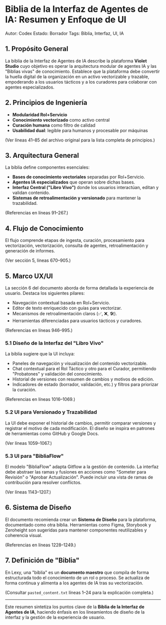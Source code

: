 # Biblia de la Interfaz de Agentes de IA: Resumen y Enfoque de UI

Autor: Codex
Estado: Borrador
Tags: Biblia, Interfaz, UI, IA

## 1. Propósito General

La biblia de la Interfaz de Agentes de IA describe la plataforma **Violet Studio** cuyo objetivo es operar la arquitectura modular de agentes IA y las "Biblias vivas" de conocimiento. Establece que la plataforma debe convertir la huella digital de la organización en un activo vectorizable y trazable, empoderando a los usuarios tácticos y a los curadores para colaborar con agentes especializados.

## 2. Principios de Ingeniería

- **Modularidad Rol+Servicio**
- **Conocimiento vectorizado** como activo central
- **Curación humana** como filtro de calidad
- **Usabilidad dual**: legible para humanos y procesable por máquinas

(Ver líneas 41–85 del archivo original para la lista completa de principios.)

## 3. Arquitectura General

La biblia define componentes esenciales:

- **Bases de conocimiento vectoriales** separadas por Rol+Servicio.
- **Agentes IA especializados** que operan sobre dichas bases.
- **Interfaz Central ("Libro Vivo")** donde los usuarios interactúan, editan y validan contenido.
- **Sistemas de retroalimentación y versionado** para mantener la trazabilidad.

(Referencias en líneas 91–267.)

## 4. Flujo de Conocimiento

El flujo comprende etapas de ingesta, curación, procesamiento para vectorización, vectorización, consulta de agentes, retroalimentación y generación de informes.

(Ver sección 5, líneas 670–905.)

## 5. Marco UX/UI

La sección 6 del documento aborda de forma detallada la experiencia de usuario. Destaca los siguientes pilares:

- Navegación contextual basada en Rol+Servicio.
- Editor de texto enriquecido con guías para vectorizar.
- Mecanismos de retroalimentación claros (✅, ❌, 🛠️).
- Herramientas diferenciadas para usuarios tácticos y curadores.

(Referencias en líneas 946–995.)

### 5.1 Diseño de la Interfaz del "Libro Vivo"

La biblia sugiere que la UI incluya:

- Paneles de navegación y visualización del contenido vectorizable.
- Chat contextual para el Rol Táctico y otro para el Curador, permitiendo "Probatones" y validación del conocimiento.
- Historial de versiones con resumen de cambios y motivos de edición.
- Indicadores de estado (borrador, validación, etc.) y filtros para priorizar la curación.

(Referencias en líneas 1016–1069.)

### 5.2 UI para Versionado y Trazabilidad

La UI debe exponer el historial de cambios, permitir comparar versiones y registrar el motivo de cada modificación. El diseño se inspira en patrones de herramientas como GitHub y Google Docs.

(Ver líneas 1059–1067.)

### 5.3 UI para "BibliaFlow"

El modelo "BibliaFlow" adapta Gitflow a la gestión de contenido. La interfaz debe abstraer las ramas y fusiones en acciones como "Someter para Revisión" o "Aprobar Actualización". Puede incluir una vista de ramas de contribución para resolver conflictos.

(Ver líneas 1143–1207.)

## 6. Sistema de Diseño

El documento recomienda crear un **Sistema de Diseño** para la plataforma, documentado como otra biblia. Herramientas como Figma, Storybook y Zeroheight son sugeridas para mantener componentes reutilizables y coherencia visual.

(Referencias en líneas 1228–1249.)

## 7. Definición de "Biblia"

En Lexy, una "biblia" es un **documento maestro** que compila de forma estructurada todo el conocimiento de un rol o proceso. Se actualiza de forma continua y alimenta a los agentes de IA tras su vectorización.

(Consultar `pasted_content.txt` líneas 1–24 para la explicación completa.)

---

Este resumen sintetiza los puntos clave de la **Biblia de la Interfaz de Agentes de IA**, haciendo énfasis en los lineamientos de diseño de la interfaz y la gestión de la experiencia de usuario.
